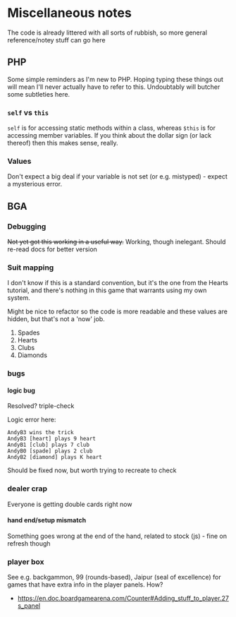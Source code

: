 # Miscellaneous notes

The code is already littered with all sorts of rubbish, so more general reference/notey stuff can go here

## PHP

Some simple reminders as I'm new to PHP. Hoping typing these things out will mean I'll never actually have to refer to this.
Undoubtably will butcher some subtleties here.

### `self` vs `this`

`self` is for accessing static methods within a class, whereas `$this` is for accessing member variables.
If you think about the dollar sign (or lack thereof) then this makes sense, really.

### Values

Don't expect a big deal if your variable is not set (or e.g. mistyped) - expect a mysterious error.

## BGA

### Debugging

~~Not yet got this working in a useful way.~~ Working, though inelegant. Should re-read docs for better version

### Suit mapping

I don't know if this is a standard convention, but it's the one from the Hearts tutorial,
and there's nothing in this game that warrants using my own system.

Might be nice to refactor so the code is more readable and these values are hidden, but that's not a 'now' job.

1. Spades
2. Hearts
3. Clubs
4. Diamonds

### bugs

#### logic bug

Resolved? triple-check

Logic error here:

```
AndyB3 wins the trick
AndyB3 [heart] plays 9 heart
AndyB1 [club] plays 7 club
AndyB0 [spade] plays 2 club
AndyB2 [diamond] plays K heart
```

Should be fixed now, but worth trying to recreate to check

### dealer crap

Everyone is getting double cards right now

#### hand end/setup mismatch

Something goes wrong at the end of the hand, related to stock (js) - fine on refresh though

### player box

See e.g. backgammon, 99 (rounds-based), Jaipur (seal of excellence) for games that have extra info in the player panels. How?

* https://en.doc.boardgamearena.com/Counter#Adding_stuff_to_player.27s_panel
